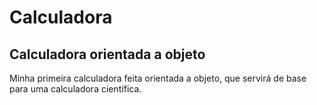 # Calculadora 
## Calculadora orientada a objeto
Minha primeira calculadora feita orientada a objeto, que servirá de base para uma calculadora científica.
